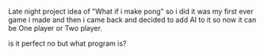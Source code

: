 Late night project idea of "What if i make pong" so i did it was my first ever game i made and then i came back and decided to add AI to it so now it can be One player or Two player.

is it perfect no but what program is?
